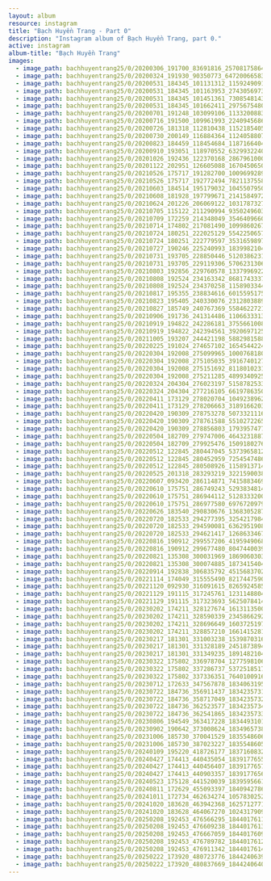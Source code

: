 ```yaml
---
layout: album
resource: instagram
title: "Bạch Huyền Trang - Part 0"
description: "Instagram album of Bạch Huyền Trang, part 0."
active: instagram
album-title: "Bạch Huyền Trang"
images:
  - image_path: bachhuyentrang25/0/20200306_191700_83691816_257081758643404_2821182209294011495_n.jpg
  - image_path: bachhuyentrang25/0/20200324_191930_90350773_647200665837063_3676973186938875481_n.jpg
  - image_path: bachhuyentrang25/0/20200531_184345_101131312_1159249091117718_8297051055331987597_n.jpg
  - image_path: bachhuyentrang25/0/20200531_184345_101163953_274305697310461_4641625389981692314_n.jpg
  - image_path: bachhuyentrang25/0/20200531_184345_101451361_730854814355097_6546060267135552472_n.jpg
  - image_path: bachhuyentrang25/0/20200531_184345_101662411_297567548072030_3773597410682780185_n.jpg
  - image_path: bachhuyentrang25/0/20200701_191248_103099106_1133200883823446_5407794921360890499_n.jpg
  - image_path: bachhuyentrang25/0/20200716_191500_109961993_224094568649491_1264967827684470286_n.jpg
  - image_path: bachhuyentrang25/0/20200726_181318_112810438_1152185405155790_3770896301445611205_n.jpg
  - image_path: bachhuyentrang25/0/20200730_200149_116884364_1124058807979482_7491197728566095674_n.jpg
  - image_path: bachhuyentrang25/0/20200823_184459_118454684_1187166404988331_3136595267382345783_n.jpg
  - image_path: bachhuyentrang25/0/20200910_193051_118970552_632993224071237_2082433892638828071_n.jpg
  - image_path: bachhuyentrang25/0/20201026_192436_122370168_2867961000160367_1461470713024229468_n.jpg
  - image_path: bachhuyentrang25/0/20201122_202951_126605088_167045065086161_235429520387088121_n.jpg
  - image_path: bachhuyentrang25/0/20210526_175717_191282700_1009699289565485_593697214103783118_n.jpg
  - image_path: bachhuyentrang25/0/20210526_175717_192772494_782113755842291_8857525203973292802_n.jpg
  - image_path: bachhuyentrang25/0/20210603_184514_195179032_104550795097626_3110156443591794442_n.jpg
  - image_path: bachhuyentrang25/0/20210608_181928_197799671_214158497201192_845228670634973044_n.jpg
  - image_path: bachhuyentrang25/0/20210624_201226_206069122_1031787327393096_1488248609516752495_n.jpg
  - image_path: bachhuyentrang25/0/20210705_115122_211290994_935024960396734_8648963419137776380_n.jpg
  - image_path: bachhuyentrang25/0/20210709_172259_214348049_354640966024322_6313094800818237955_n.jpg
  - image_path: bachhuyentrang25/0/20210714_174802_217081490_1099860267084177_2524700292537242566_n.jpg
  - image_path: bachhuyentrang25/0/20210724_180251_222025129_554225065749591_1831763846349559452_n.jpg
  - image_path: bachhuyentrang25/0/20210724_180251_222779597_353165989739571_894214632762574428_n.jpg
  - image_path: bachhuyentrang25/0/20210727_190246_225240993_183998210424701_3491446840378064447_n.jpg
  - image_path: bachhuyentrang25/0/20210731_193705_228850446_512038623187302_3747105909780523646_n.jpg
  - image_path: bachhuyentrang25/0/20210731_193705_229119306_570623130610047_7652204556994093207_n.jpg
  - image_path: bachhuyentrang25/0/20210803_192856_229760578_133799692276816_824356542636692012_n.jpg
  - image_path: bachhuyentrang25/0/20210808_192524_234163342_868174333796585_325063182857949608_n.jpg
  - image_path: bachhuyentrang25/0/20210808_192524_234370258_1158903344597005_8478835148669412736_n.jpg
  - image_path: bachhuyentrang25/0/20210817_195355_238834616_601559517516248_860511363893255222_n.jpg
  - image_path: bachhuyentrang25/0/20210823_195405_240330076_231280388918930_8741266238525618670_n.jpg
  - image_path: bachhuyentrang25/0/20210827_185749_240767369_558462272169300_8069221915459433098_n.jpg
  - image_path: bachhuyentrang25/0/20210906_191736_241314486_110663331352300_3384427973276833845_n.jpg
  - image_path: bachhuyentrang25/0/20210919_194822_242286181_375566100887066_6098689250067434270_n.jpg
  - image_path: bachhuyentrang25/0/20210919_194822_242394561_392069712554708_8391443573440614573_n.jpg
  - image_path: bachhuyentrang25/0/20211005_193207_244421198_588298158867309_6775710110975644602_n.jpg
  - image_path: bachhuyentrang25/0/20220225_191024_274657102_165454422486335_1765438980665484431_n.jpg
  - image_path: bachhuyentrang25/0/20220304_192008_275099965_1000768180854617_1015139316895735291_n.jpg
  - image_path: bachhuyentrang25/0/20220304_192008_275105035_391674012764240_5102382576624238652_n.jpg
  - image_path: bachhuyentrang25/0/20220304_192008_275151692_811801023110266_7246641420545491642_n.jpg
  - image_path: bachhuyentrang25/0/20220304_192008_275211285_489934092532855_2267676556830560389_n.jpg
  - image_path: bachhuyentrang25/0/20220324_204304_276023197_515878253307446_3823202267580285411_n.jpg
  - image_path: bachhuyentrang25/0/20220324_204304_277216105_661978635061886_9159477690002472378_n - Copy.jpg
  - image_path: bachhuyentrang25/0/20220411_173129_278020704_1049238962611904_594902798068101064_n.jpg
  - image_path: bachhuyentrang25/0/20220411_173129_278206663_318916620310903_2932235146210918820_n.jpg
  - image_path: bachhuyentrang25/0/20220420_190309_278753278_5073321116077454_5296846365995190073_n.jpg
  - image_path: bachhuyentrang25/0/20220420_190309_278761588_551027226589013_5542386941066435852_n.jpg
  - image_path: bachhuyentrang25/0/20220420_190309_278856803_179395747757597_8108147087177595714_n.jpg
  - image_path: bachhuyentrang25/0/20220504_182709_279747006_464323188799511_8071458959673135728_n.jpg
  - image_path: bachhuyentrang25/0/20220504_182709_279925476_1509180276143108_1925972504867215887_n.jpg
  - image_path: bachhuyentrang25/0/20220512_122845_280447045_537396581260151_2385522450017233096_n.jpg
  - image_path: bachhuyentrang25/0/20220512_122845_280452959_725454748650145_3311013042103105663_n.jpg
  - image_path: bachhuyentrang25/0/20220512_122845_280508926_1158913714960380_8256174871938691544_n.jpg
  - image_path: bachhuyentrang25/0/20220525_201318_283293219_3221590038108805_1727922305546119335_n.jpg
  - image_path: bachhuyentrang25/0/20220607_093420_286114871_741588346980513_3289388321589936979_n.jpg
  - image_path: bachhuyentrang25/0/20220610_175751_286749243_5293834814044330_2298299511584616841_n.jpg
  - image_path: bachhuyentrang25/0/20220610_175751_286944112_5128333200621459_2957197609176572138_n.jpg
  - image_path: bachhuyentrang25/0/20220610_175751_286977580_697672097972196_4225952240792016753_n.jpg
  - image_path: bachhuyentrang25/0/20220626_183540_290830676_136830528713999_5889494496315116755_n.jpg
  - image_path: bachhuyentrang25/0/20220720_182533_294277395_3254217984862120_6095817308754137897_n.jpg
  - image_path: bachhuyentrang25/0/20220720_182533_294590081_636295190814528_5045737653565131466_n.jpg
  - image_path: bachhuyentrang25/0/20220720_182533_294621417_126863346717471_8332327826924614601_n.jpg
  - image_path: bachhuyentrang25/0/20220816_190912_299557206_419594906808863_1989769730532719980_n.jpg
  - image_path: bachhuyentrang25/0/20220816_190912_299677480_804744003989143_1495529244673996918_n.jpg
  - image_path: bachhuyentrang25/0/20220821_135308_300031969_186906030371258_2265376661438465340_n.jpg
  - image_path: bachhuyentrang25/0/20220821_135308_300074885_187341540408926_6420142232492599047_n.jpg
  - image_path: bachhuyentrang25/0/20220914_192838_306835792_451568370251150_7638442612094479991_n.jpg
  - image_path: bachhuyentrang25/0/20221114_174049_315555490_821744759082663_2565973584738057785_n.jpg
  - image_path: bachhuyentrang25/0/20221120_092930_316091615_826592458556524_1729306980215861659_n.jpg
  - image_path: bachhuyentrang25/0/20221129_191115_317245761_123114880413398_5845228728068422991_n.jpg
  - image_path: bachhuyentrang25/0/20221129_191115_317323693_5625078414272553_8818828735659959139_n.jpg
  - image_path: bachhuyentrang25/0/20230202_174211_328127674_161311350031003_8930946286663027780_n.jpg
  - image_path: bachhuyentrang25/0/20230202_174211_328590339_2345866292257476_6244966639016738549_n.jpg
  - image_path: bachhuyentrang25/0/20230202_174211_328696649_160372519727434_6056247451217121114_n.jpg
  - image_path: bachhuyentrang25/0/20230202_174211_328857210_1661415281004713_4294996946673850569_n.jpg
  - image_path: bachhuyentrang25/0/20230217_181301_331003238_1539870316509717_3149221104164882815_n.jpg
  - image_path: bachhuyentrang25/0/20230217_181301_331328189_2451873894974352_8353521603529225975_n.jpg
  - image_path: bachhuyentrang25/0/20230217_181301_331349235_189148210404778_1889572398480251857_n.jpg
  - image_path: bachhuyentrang25/0/20230322_175802_336978704_1277598106441421_7255205854111773507_n.jpg
  - image_path: bachhuyentrang25/0/20230322_175802_337286737_537251851765710_7566726973825550504_n.jpg
  - image_path: bachhuyentrang25/0/20230322_175802_337336351_764010091677994_4940039480083850316_n.jpg
  - image_path: bachhuyentrang25/0/20230712_172633_347567878_18340631950077003_8241725435047251252_n.jpg
  - image_path: bachhuyentrang25/0/20230722_184736_356911437_18342357310077003_3522474845815239398_n.jpg
  - image_path: bachhuyentrang25/0/20230722_184736_358717049_18342357328077003_8275371028190669783_n.jpg
  - image_path: bachhuyentrang25/0/20230722_184736_362523577_18342357340077003_5311221697728406160_n.jpg
  - image_path: bachhuyentrang25/0/20230722_184736_362541865_18342357331077003_6399879490933439060_n.jpg
  - image_path: bachhuyentrang25/0/20230806_194549_363417228_18344931013077003_8193398884718374231_n.jpg
  - image_path: bachhuyentrang25/0/20230902_190642_373008624_18349657384077003_331937791539302560_n.jpg
  - image_path: bachhuyentrang25/0/20231006_185730_370041529_18355486060077003_1264477530853791948_n.jpg
  - image_path: bachhuyentrang25/0/20231006_185730_387023227_18355486051077003_4571767377389854856_n.jpg
  - image_path: bachhuyentrang25/0/20240109_195220_418726177_18371608324077003_7930986804683922804_n.jpg
  - image_path: bachhuyentrang25/0/20240427_174413_440435054_18391776553077003_2146941020713295700_n.jpg
  - image_path: bachhuyentrang25/0/20240427_174413_440456407_18391776571077003_6169657765043774407_n.jpg
  - image_path: bachhuyentrang25/0/20240427_174413_440903357_18391776562077003_2595112784317328759_n.jpg
  - image_path: bachhuyentrang25/0/20240523_175128_441520039_18395956612077003_876123505139777200_n.jpg
  - image_path: bachhuyentrang25/0/20240811_172629_455093397_18409427869077003_4898087508458080715_n.jpg
  - image_path: bachhuyentrang25/0/20241011_172734_462634274_1057830252391346_8668498713943625427_n.jpg
  - image_path: bachhuyentrang25/0/20241020_183628_463942368_1625712771625678_4452898381974648936_n.jpg
  - image_path: bachhuyentrang25/0/20241020_183628_464067270_1024317909705416_5651280265985788022_n.jpg
  - image_path: bachhuyentrang25/0/20250208_192453_476566295_18440176111077003_8862478021899234496_n.jpg
  - image_path: bachhuyentrang25/0/20250208_192453_476609238_18440176132077003_3782953822553214243_n.jpg
  - image_path: bachhuyentrang25/0/20250208_192453_476667059_18440176096077003_5582045808658476568_n.jpg
  - image_path: bachhuyentrang25/0/20250208_192453_476789782_18440176120077003_4605331014111338719_n.jpg
  - image_path: bachhuyentrang25/0/20250208_192453_476911342_18440176141077003_5911371870590684220_n.jpg
  - image_path: bachhuyentrang25/0/20250222_173920_480723776_18442406392077003_2653079508708436592_n.jpg
  - image_path: bachhuyentrang25/0/20250222_173920_480837669_18442406401077003_2442186723859289124_n.jpg
---
```

